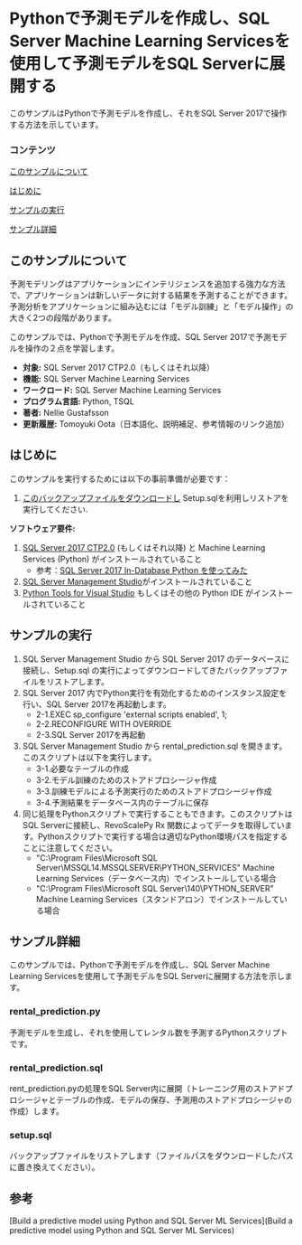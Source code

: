 # Pythonで予測モデルを作成し、SQL Server Machine Learning Servicesを使用して予測モデルをSQL Serverに展開する

このサンプルはPythonで予測モデルを作成し、それをSQL Server 2017で操作する方法を示しています。

### コンテンツ


[このサンプルについて](#このサンプルについて)

[はじめに](#はじめに)

[サンプルの実行](#サンプルの実行)

[サンプル詳細](#サンプル詳細)



## このサンプルについて

予測モデリングはアプリケーションにインテリジェンスを追加する強力な方法で、アプリケーションは新しいデータに対する結果を予測することができます。
予測分析をアプリケーションに組み込むには「モデル訓練」と「モデル操作」の大きく2つの段階があります。

このサンプルでは、Pythonで予測モデルを作成、SQL Server 2017で予測モデルを操作の２点を学習します。


<!-- Delete the ones that don't apply -->
- **対象:** SQL Server 2017 CTP2.0（もしくはそれ以降）
- **機能:** SQL Server Machine Learning Services 
- **ワークロード:** SQL Server Machine Learning Services
- **プログラム言語:** Python, TSQL
- **著者:** Nellie Gustafsson
- **更新履歴:** Tomoyuki Oota（日本語化、説明補足、参考情報のリンク追加）

## はじめに

このサンプルを実行するためには以下の事前準備が必要です：
1. [このバックアップファイルをダウンロードし](https://deve2e.azureedge.net/sqlchoice/static/TutorialDB.bak) Setup.sqlを利用しリストアを実行してください. 

**ソフトウェア要件:**
1. [SQL Server 2017 CTP2.0](https://www.microsoft.com/en-us/sql-server/sql-server-2017) (もしくはそれ以降) と Machine Learning Services (Python) がインストールされていること
   *  参考：[SQL Server 2017 In-Database Python を使ってみた](https://blogs.msdn.microsoft.com/dataplatjp/2017/05/29/sqlserver2017-in-database-python/)
2. [SQL Server Management Studio](https://docs.microsoft.com/en-us/sql/ssms/download-sql-server-management-studio-ssms)がインストールされていること
3. [Python Tools for Visual Studio](https://www.visualstudio.com/vs/python/) もしくはその他の Python IDE がインストールされていること

## サンプルの実行
1. SQL Server Management Studio から SQL Server 2017 のデータベースに接続し、Setup.sql の実行によってダウンロードしてきたバックアップファイルをリストアします。
2. SQL Server 2017 内でPython実行を有効化するためのインスタンス設定を行い、SQL Server 2017を再起動します。
   *  2-1.EXEC sp_configure 'external scripts enabled', 1;
   *  2-2.RECONFIGURE WITH OVERRIDE
   *  2-3.SQL Server 2017を再起動
3. SQL Server Management Studio から rental_prediction.sql を開きます。
このスクリプトは以下を実行します。
   *  3-1.必要なテーブルの作成
   *  3-2.モデル訓練のためのストアドプロシージャ作成
   *  3-3.訓練モデルによる予測実行のためのストアドプロシージャ作成
   *  3-4.予測結果をデータベース内のテーブルに保存
4. 同じ処理をPythonスクリプトで実行することもできます。このスクリプトはSQL Serverに接続し、RevoScalePy Rx 関数によってデータを取得しています。Pythonスクリプトで実行する場合は適切なPython環境パスを指定することに注意してください。
   *  "C:\Program Files\Microsoft SQL Server\MSSQL14.MSSQLSERVER\PYTHON_SERVICES" Machine Learning Services（データベース内）でインストールしている場合
   *  "C:\Program Files\Microsoft SQL Server\140\PYTHON_SERVER" Machine Learning Services（スタンドアロン）でインストールしている場合

## サンプル詳細

このサンプルでは、Pythonで予測モデルを作成し、SQL Server Machine Learning Servicesを使用して予測モデルをSQL Serverに展開する方法を示します。

### rental_prediction.py
予測モデルを生成し、それを使用してレンタル数を予測するPythonスクリプトです。

###  rental_prediction.sql
rent_prediction.pyの処理をSQL Server内に展開（トレーニング用のストアドプロシージャとテーブルの作成、モデルの保存、予測用のストアドプロシージャの作成）します。

###  setup.sql
バックアップファイルをリストアします（ファイルパスをダウンロードしたパスに置き換えてください）。

## 参考
[Build a predictive model using Python and SQL Server ML Services](Build a predictive model using Python and SQL Server ML Services)





